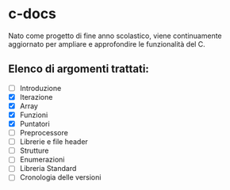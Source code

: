 # c-docs

Nato come progetto di fine anno scolastico, viene continuamente aggiornato per ampliare e approfondire le funzionalità del C.

## Elenco di argomenti trattati:

- [ ] Introduzione
- [x] Iterazione
- [x] Array
- [x] Funzioni
- [x] Puntatori
- [ ] Preprocessore
- [ ] Librerie e file header
- [ ] Strutture
- [ ] Enumerazioni
- [ ] Libreria Standard
- [ ] Cronologia delle versioni